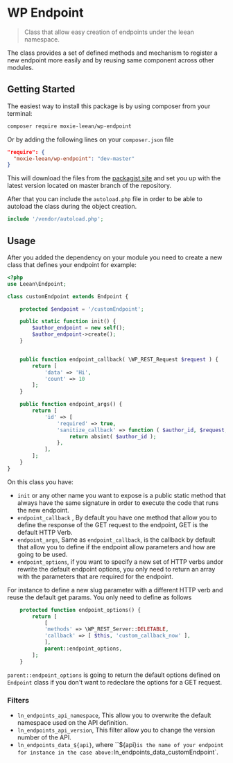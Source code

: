 # WP Endpoint

> Class that allow easy creation of endpoints under the leean namespace.

The class provides a set of defined methods and mechanism to register a new endpoint more easily and by reusing same component across other modules.

## Getting Started

The easiest way to install this package is by using composer from your terminal:

```bash
composer require moxie-leean/wp-endpoint
```

Or by adding the following lines on your `composer.json` file

```json
"require": {
  "moxie-leean/wp-endpoint": "dev-master"
}
```

This will download the files from the [packagist site](https://packagist.org/packages/moxie-leean/wp-endpoints-view)
and set you up with the latest version located on master branch of the repository.

After that you can include the `autoload.php` file in order to
be able to autoload the class during the object creation.

```php
include '/vendor/autoload.php';
```

## Usage

After you added the dependency on your module you need to create a new class that defines your endpoint for example:

```php
<?php
use Leean\Endpoint;

class customEndpoint extends Endpoint {

	protected $endpoint = '/customEndpoint';

	public static function init() {
		$author_endpoint = new self();
		$author_endpoint->create();
	}


	public function endpoint_callback( \WP_REST_Request $request ) {
		return [
		    'data' => 'Hi',
		    'count' => 10
		];
	}

	public function endpoint_args() {
		return [
			'id' => [
				'required' => true,
				'sanitize_callback' => function ( $author_id, $request, $key ) {
					return absint( $author_id );
				},
			],
		];
	}
}
```

On this class you have:

- `init` or any other name you want to expose is a public static method that always have the same signature in order to execute the code that runs the new endpoint.
- `endpoint_callback` , By default you have one method that allow you to define the response of the GET request to the endpoint, GET is the default HTTP Verb.
-  `endpoint_args`, Same as `endpoint_callback`, is the callback by default that allow you to define if the endpoint allow parameters and how are going to be used.
-  `endpoint_options`, if you want to specify a new set of HTTP verbs andor rewrite the default endpoint options, you only need  to return an array with the parameters that are required for the endpoint.

For instance to define a new slug parameter with a different HTTP verb and reuse the default get params. You only need to define as follows

```php
	protected function endpoint_options() {
		return [
		    [
			'methods' => \WP_REST_Server::DELETABLE,
			'callback' => [ $this, 'custom_callback_now' ],
			],
			parent::endpoint_options,
		];
	}
```

`parent::endpoint_options` is going to return the default options defined on `Endpoint` class if you don't want to redeclare the options for a GET request.

### Filters

- `ln_endpoints_api_namespace`, This allow you to overwrite the default namespace used on the API definition.
- `ln_endpoints_api_version`, This filter allow you to change the version number of the API.
- `ln_endpoints_data_${api}`, where ``${api}` is the name of your endpoint for instance in the case above: `ln_endpoints_data_customEndpoint`.


